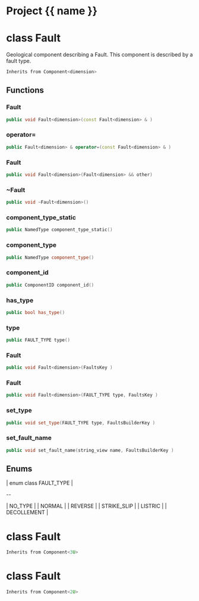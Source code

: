 <script setup>
import {useRoute} from 'vitepress'
const {path} = useRoute()
const tokens = path.split('/')
const words = tokens[2].split('-');
for (let i = 0; i < words.length; i++) {
    words[i] = words[i].charAt(0).toUpperCase() + words[i].slice(1);
    words[i] = words[i].replace('geode', 'Geode')
}
const name = words.join('-');
</script>
# Project {{ name }}

# class Fault


 Geological component describing a Fault. This component is described by a fault type.



```cpp
Inherits from Component<dimension>
```



## Functions

### Fault

```cpp
public void Fault<dimension>(const Fault<dimension> & )
```


### operator=

```cpp
public Fault<dimension> & operator=(const Fault<dimension> & )
```


### Fault

```cpp
public void Fault<dimension>(Fault<dimension> && other)
```


### ~Fault

```cpp
public void ~Fault<dimension>()
```


### component_type_static

```cpp
public NamedType component_type_static()
```


### component_type

```cpp
public NamedType component_type()
```


### component_id

```cpp
public ComponentID component_id()
```


### has_type

```cpp
public bool has_type()
```


### type

```cpp
public FAULT_TYPE type()
```


### Fault

```cpp
public void Fault<dimension>(FaultsKey )
```


### Fault

```cpp
public void Fault<dimension>(FAULT_TYPE type, FaultsKey )
```


### set_type

```cpp
public void set_type(FAULT_TYPE type, FaultsBuilderKey )
```


### set_fault_name

```cpp
public void set_fault_name(string_view name, FaultsBuilderKey )
```




## Enums

| enum class FAULT_TYPE |

--

| NO_TYPE |
| NORMAL |
| REVERSE |
| STRIKE_SLIP |
| LISTRIC |
| DECOLLEMENT |





# class Fault


```cpp
Inherits from Component<3U>
```



# class Fault


```cpp
Inherits from Component<2U>
```



